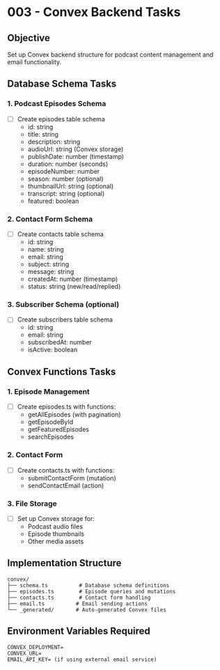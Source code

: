 # 003 - Convex Backend Tasks

## Objective
Set up Convex backend structure for podcast content management and email functionality.

## Database Schema Tasks

### 1. Podcast Episodes Schema
- [ ] Create episodes table schema
  - id: string
  - title: string
  - description: string
  - audioUrl: string (Convex storage)
  - publishDate: number (timestamp)
  - duration: number (seconds)
  - episodeNumber: number
  - season: number (optional)
  - thumbnailUrl: string (optional)
  - transcript: string (optional)
  - featured: boolean

### 2. Contact Form Schema
- [ ] Create contacts table schema
  - id: string
  - name: string
  - email: string
  - subject: string
  - message: string
  - createdAt: number (timestamp)
  - status: string (new/read/replied)

### 3. Subscriber Schema (optional)
- [ ] Create subscribers table schema
  - id: string
  - email: string
  - subscribedAt: number
  - isActive: boolean

## Convex Functions Tasks

### 1. Episode Management
- [ ] Create episodes.ts with functions:
  - getAllEpisodes (with pagination)
  - getEpisodeById
  - getFeaturedEpisodes
  - searchEpisodes

### 2. Contact Form
- [ ] Create contacts.ts with functions:
  - submitContactForm (mutation)
  - sendContactEmail (action)

### 3. File Storage
- [ ] Set up Convex storage for:
  - Podcast audio files
  - Episode thumbnails
  - Other media assets

## Implementation Structure

```
convex/
├── schema.ts          # Database schema definitions
├── episodes.ts        # Episode queries and mutations
├── contacts.ts        # Contact form handling
├── email.ts          # Email sending actions
└── _generated/       # Auto-generated Convex files
```

## Environment Variables Required
```
CONVEX_DEPLOYMENT=
CONVEX_URL=
EMAIL_API_KEY= (if using external email service)
```
